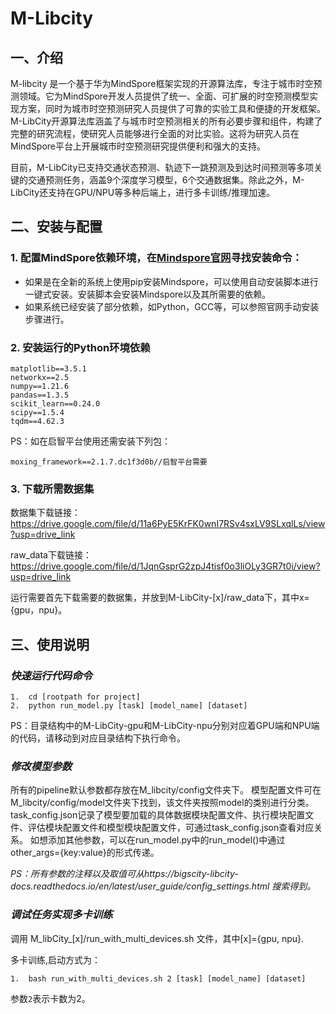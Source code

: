 # M-Libcity

## 一、介绍
M-libcity 是一个基于华为MindSpore框架实现的开源算法库，专注于城市时空预测领域。它为MindSpore开发人员提供了统一、全面、可扩展的时空预测模型实现方案，同时为城市时空预测研究人员提供了可靠的实验工具和便捷的开发框架。M-LibCity开源算法库涵盖了与城市时空预测相关的所有必要步骤和组件，构建了完整的研究流程，使研究人员能够进行全面的对比实验。这将为研究人员在MindSpore平台上开展城市时空预测研究提供便利和强大的支持。

目前，M-LibCity已支持交通状态预测、轨迹下一跳预测及到达时间预测等多项关键的交通预测任务，涵盖9个深度学习模型，6个交通数据集。除此之外，M-LibCity还支持在GPU/NPU等多种后端上，进行多卡训练/推理加速。

## 二、安装与配置
### 1.	配置MindSpore依赖环境，在[Mindspore官网](https://www.mindspore.cn/install)寻找安装命令：
- 如果是在全新的系统上使用pip安装Mindspore，可以使用自动安装脚本进行一键式安装。安装脚本会安装Mindspore以及其所需要的依赖。
- 如果系统已经安装了部分依赖，如Python，GCC等，可以参照官网手动安装步骤进行。

### 2.	安装运行的Python环境依赖
```
matplotlib==3.5.1
networkx==2.5
numpy==1.21.6
pandas==1.3.5
scikit_learn==0.24.0
scipy==1.5.4
tqdm==4.62.3
```
PS：如在启智平台使用还需安装下列包：
```
moxing_framework==2.1.7.dc1f3d0b//启智平台需要
```

### 3.  下载所需数据集

数据集下载链接：https://drive.google.com/file/d/11a6PyE5KrFK0wnI7RSv4sxLV9SLxqlLs/view?usp=drive_link

raw_data下载链接：https://drive.google.com/file/d/1JqnGsprG2zpJ4tisf0o3liOLy3GR7t0i/view?usp=drive_link

运行需要首先下载需要的数据集，并放到M-LibCity-[x]/raw_data下，其中x={gpu，npu}。


## 三、使用说明
### *快速运行代码命令*
```
1.  cd [rootpath for project]
2.  python run_model.py [task] [model_name] [dataset]
```
PS：目录结构中的M-LibCity-gpu和M-LibCity-npu分别对应着GPU端和NPU端的代码，请移动到对应目录结构下执行命令。

### *修改模型参数*
所有的pipeline默认参数都存放在M_libcity/config文件夹下。
模型配置文件可在M_libcity/config/model文件夹下找到，该文件夹按照model的类别进行分类。
task_config.json记录了模型要加载的具体数据模块配置文件、执行模块配置文件、评估模块配置文件和模型模块配置文件，可通过task_config.json查看对应关系。
如想添加其他参数，可以在run_model.py中的run_model()中通过other_args={key:value}的形式传递。

*PS：所有参数的注释以及取值可从https://bigscity-libcity-docs.readthedocs.io/en/latest/user_guide/config_settings.html 搜索得到。*

### *调试任务实现多卡训练*
调用 M_libCity_[x]/run_with_multi_devices.sh 文件，其中[x]={gpu, npu}.

多卡训练,启动方式为：
```
1.  bash run_with_multi_devices.sh 2 [task] [model_name] [dataset]
```
参数`2`表示卡数为2。



